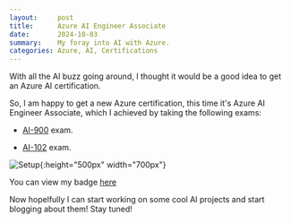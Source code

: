 ```yaml
---
layout:     post
title:      Azure AI Engineer Associate
date:       2024-10-03
summary:    My foray into AI with Azure.
categories: Azure, AI, Certifications
---
```


With all the AI buzz going around, I thought it would be a good idea to get an Azure AI certification. 

So, I am happy to get a new Azure certification, this time it's Azure AI Engineer Associate, which I achieved by taking the following exams:

 - [AI-900](https://learn.microsoft.com/en-us/credentials/certifications/azure-ai-fundamentals/) exam. 
  
 - [AI-102](https://learn.microsoft.com/en-us/certifications/azure-ai-engineer/) exam. 


![Setup]({{site.url}}/images/az-500.svg){:height="500px" width="700px"}


You can view my badge [here](https://learn.microsoft.com/api/credentials/share/en-us/AdityaThakker-6011/4FA35B957D2181DB?sharingId=E9FBB523FCFC443D)

Now hopelfully I can start working on some cool AI projects and start blogging about them! Stay tuned! 